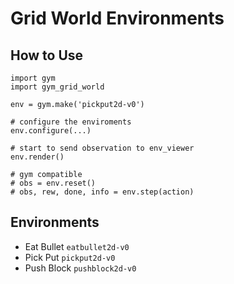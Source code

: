 Grid World Environments
===

## How to Use

```
import gym
import gym_grid_world

env = gym.make('pickput2d-v0')

# configure the enviroments
env.configure(...)

# start to send observation to env_viewer
env.render()

# gym compatible
# obs = env.reset()
# obs, rew, done, info = env.step(action)
```

## Environments

- Eat Bullet `eatbullet2d-v0`
- Pick Put `pickput2d-v0`
- Push Block `pushblock2d-v0`
